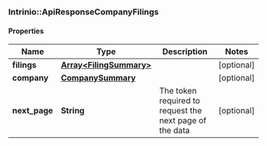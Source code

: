 ### Intrinio::ApiResponseCompanyFilings

#### Properties
Name | Type | Description | Notes
------------ | ------------- | ------------- | -------------
**filings** | [**Array&lt;FilingSummary&gt;**](FilingSummary.md) |  | [optional] 
**company** | [**CompanySummary**](CompanySummary.md) |  | [optional] 
**next_page** | **String** | The token required to request the next page of the data | [optional] 



